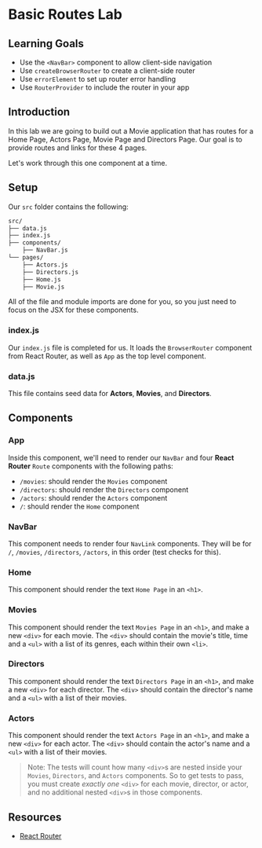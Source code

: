 # Basic Routes Lab

## Learning Goals

- Use the `<NavBar>` component to allow client-side navigation
- Use `createBrowserRouter` to create a client-side router
- Use `errorElement` to set up router error handling
- Use `RouterProvider` to include the router in your app

## Introduction

In this lab we are going to build out a Movie application that has routes for a
Home Page, Actors Page, Movie Page and Directors Page. Our goal is to provide
routes and links for these 4 pages.

Let's work through this one component at a time.

## Setup

Our `src` folder contains the following:

```txt
src/
├── data.js
├── index.js
├── components/
    ├── NavBar.js
└── pages/
    ├── Actors.js
    ├── Directors.js
    ├── Home.js
    ├── Movie.js
```

All of the file and module imports are done for you, so you just need to focus
on the JSX for these components.

### index.js

Our `index.js` file is completed for us. It loads the `BrowserRouter` component
from React Router, as well as `App` as the top level component.

### data.js

This file contains seed data for **Actors**, **Movies**, and **Directors**.

## Components

### App

Inside this component, we'll need to render our `NavBar` and four **React
Router** `Route` components with the following paths:

- `/movies`: should render the `Movies` component
- `/directors`: should render the `Directors` component
- `/actors`: should render the `Actors` component
- `/`: should render the `Home` component

### NavBar

This component needs to render four `NavLink` components. They will be for `/`,
`/movies`, `/directors`, `/actors`, in this order (test checks for this).

### Home

This component should render the text `Home Page` in an `<h1>`.

### Movies

This component should render the text `Movies Page` in an `<h1>`, and make a new
`<div>` for each movie. The `<div>` should contain the movie's title, time and a
`<ul>` with a list of its genres, each within their own `<li>`.

### Directors

This component should render the text `Directors Page` in an `<h1>`, and make a
new `<div>` for each director. The `<div>` should contain the director's name
and a `<ul>` with a list of their movies.

### Actors

This component should render the text `Actors Page` in an `<h1>`, and make a new
`<div>` for each actor. The `<div>` should contain the actor's name and a `<ul>`
with a list of their movies.

> Note: The tests will count how many `<div>`s are nested inside your `Movies`,
> `Directors`, and `Actors` components. So to get tests to pass, you must create
> _exactly one_ `<div>` for each movie, director, or actor, and no additional
> nested `<div>`s in those components.

## Resources

- [React Router](https://v5.reactrouter.com/web/guides/quick-start)
